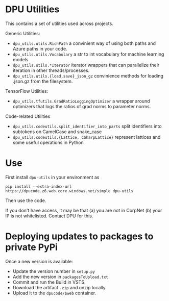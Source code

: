 DPU Utilities
====

This contains a set of utilities used across projects.

Generic Utilities:
* `dpu_utils.utils.RichPath` a convinient way of using both paths and Azure paths in your code.
* `dpu_utils.utils.Vocabulary` a str to int vocabulary for machine learning models
* `dpu_utils.utils.*Iterator` iterator wrappers that can parallelize their iteration in other threads/processes.
* `dpu_utils.utils.{load,save}_json_gz` convinience methods for loading .json.gz from the filesystem.

TensorFlow Utilities:
* `dpu_utils.tfutils.GradRatioLoggingOptimizer` a wrapper around optimizers that logs the ratios of grad norms to parameter norms.

Code-related Utilities
* `dpu_utils.codeutils.split_identifier_into_parts` split identifiers into subtokens on CamelCase and snake_case
* `dpu_utils.codeutils.{Lattice, CSharpLattice}` represent lattices and some useful operations in Python


Use
=======
First install `dpu-utils` in your environment as

```
pip install --extra-index-url https://dpucode.z6.web.core.windows.net/simple dpu-utils
```
Then use the code.

If you don't have access, it may be that (a) you are not in CorpNet (b) your IP is not whitelisted. Contact DPU for this.


Deploying updates to packages to private PyPi
=======
Once a new version is available:
* Update the version number in `setup.py`
* Add the new version in `packagesToUpload.txt`
* Commit and run the Build in VSTS.
* Download the artifact `.zip` and unzip locally.
* Upload it to the `dpucode/$web` container.


